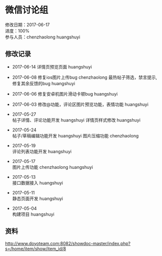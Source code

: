 # 微信讨论组
修改日期：2017-06-17  
进度：100%  
参与人员：chenzhaolong huangshuyi

## 修改记录
- 2017-06-14
详情页预览页面 huangshuyi

- 2017-06-08
修复ios图片上传bug chenzhaolong
最热帖子筛选，禁言提示,修复其余反馈的bug huangshuyi

- 2017-06-06
修复安卓机图片滑动卡顿bug huangshuyi

- 2017-06-03
修改@功能，评论区图片预览功能，表情功能 huangshuyi

- 2017-05-27   
帖子详情、评论功能开发 huangshuyi
详情页样式修改 huangshuyi

- 2017-05-24   
帖子/草稿编辑功能开发  huangshuyi
图片压缩功能 chenzhaolong

- 2017-05-19   
评论列表功能开发 huangshuyi

- 2017-05-17   
图片上传功能 chenzhaolong huangshuyi

- 2017-05-13   
接口数据接入 huangshuyi

- 2017-05-11   
静态页面开发 huangshuyi
 
- 2017-05-04   
构建项目 huangshuyi


## 资料

http://www.doyoteam.com:8082/showdoc-master/index.php?s=/home/item/show/item_id/8


